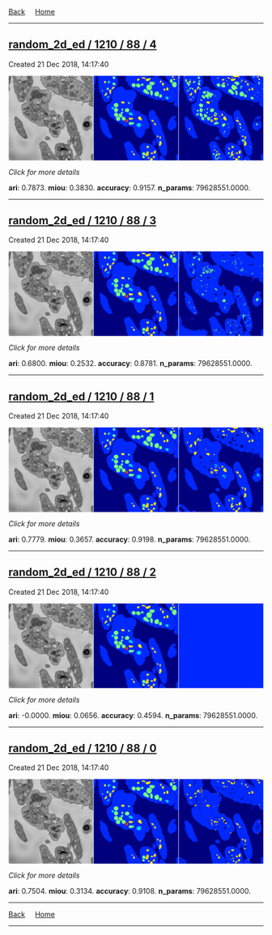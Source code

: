 
[Back](..)&nbsp;&nbsp;&nbsp;&nbsp;&nbsp;[Home](https://leapmanlab.github.io/snapshots)

---

<div class="summary"><a href="4"><h2>random_2d_ed / 1210 / 88 / 4</h2></a><p>Created 21 Dec 2018, 14:17:40
</p><a href="4"><img src="4/media/summary.png" align="center"></a><p>
<i>Click for more details</i>
</p></div>

**ari**: 0.7873. **miou**: 0.3830. **accuracy**: 0.9157. **n_params**: 79628551.0000. 

---

<div class="summary"><a href="3"><h2>random_2d_ed / 1210 / 88 / 3</h2></a><p>Created 21 Dec 2018, 14:17:40
</p><a href="3"><img src="3/media/summary.png" align="center"></a><p>
<i>Click for more details</i>
</p></div>

**ari**: 0.6800. **miou**: 0.2532. **accuracy**: 0.8781. **n_params**: 79628551.0000. 

---

<div class="summary"><a href="1"><h2>random_2d_ed / 1210 / 88 / 1</h2></a><p>Created 21 Dec 2018, 14:17:40
</p><a href="1"><img src="1/media/summary.png" align="center"></a><p>
<i>Click for more details</i>
</p></div>

**ari**: 0.7779. **miou**: 0.3657. **accuracy**: 0.9198. **n_params**: 79628551.0000. 

---

<div class="summary"><a href="2"><h2>random_2d_ed / 1210 / 88 / 2</h2></a><p>Created 21 Dec 2018, 14:17:40
</p><a href="2"><img src="2/media/summary.png" align="center"></a><p>
<i>Click for more details</i>
</p></div>

**ari**: -0.0000. **miou**: 0.0656. **accuracy**: 0.4594. **n_params**: 79628551.0000. 

---

<div class="summary"><a href="0"><h2>random_2d_ed / 1210 / 88 / 0</h2></a><p>Created 21 Dec 2018, 14:17:40
</p><a href="0"><img src="0/media/summary.png" align="center"></a><p>
<i>Click for more details</i>
</p></div>

**ari**: 0.7504. **miou**: 0.3134. **accuracy**: 0.9108. **n_params**: 79628551.0000. 

---

[Back](..)&nbsp;&nbsp;&nbsp;&nbsp;&nbsp;[Home](https://leapmanlab.github.io/snapshots)

---